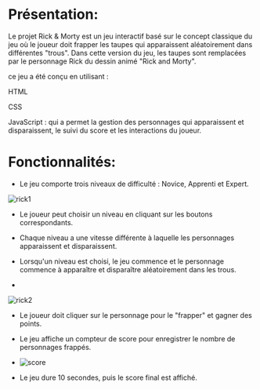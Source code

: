 # Présentation: 
Le projet Rick & Morty est un jeu interactif basé sur le concept classique du jeu où le joueur doit frapper les taupes qui apparaissent aléatoirement dans différentes "trous". 
Dans cette version du jeu, les taupes sont remplacées par le personnage Rick du dessin animé "Rick and Morty". 

ce jeu a été conçu en utilisant :

HTML

CSS

JavaScript : qui a permet la gestion des personnages qui apparaissent et disparaissent, le suivi du score et les interactions du joueur.


# Fonctionnalités:

* Le jeu comporte trois niveaux de difficulté : Novice, Apprenti et Expert.

  
![rick1](https://github.com/SalouaE1/Rick-Morty/assets/139327537/bdc7a938-b19b-451e-bdb9-405a337511e8)

* Le joueur peut choisir un niveau en cliquant sur les boutons correspondants.
  
* Chaque niveau a une vitesse différente à laquelle les personnages apparaissent et disparaissent.
  
* Lorsqu'un niveau est choisi, le jeu commence et le personnage commence à apparaître et disparaître aléatoirement dans les trous.
* 
 ![rick2](https://github.com/SalouaE1/Rick-Morty/assets/139327537/da9f99de-b08e-41d2-bb5d-6f6ab42c6033)
  
* Le joueur doit cliquer sur le personnage pour le "frapper" et gagner des points.
  
* Le jeu affiche un compteur de score pour enregistrer le nombre de personnages frappés.
* 
  ![score](https://github.com/SalouaE1/Rick-Morty/assets/139327537/e971eee7-e39b-453e-91db-b1a028021443)

  
* Le jeu dure 10 secondes, puis le score final est affiché.
